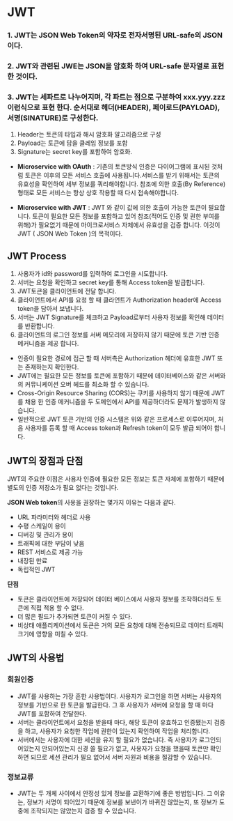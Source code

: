 <h1>JWT</h1>


<h3>1. JWT는 JSON Web Token의 약자로 전자서명된 URL-safe의 JSON이다.</h3>

<h3>2. JWT와 관련된 JWE는 JSON을 암호화 하여 URL-safe 문자열로 표현 한 것이다.</h3>

<h3>3. JWT는 세파트로 나누어지며, 각 파트는 점으로 구분하여 xxx.yyy.zzz 이런식으로 표현 한다.
    순서대로 헤더(HEADER), 페이로드(PAYLOAD), 서명(SINATURE)로 구성한다.
</h3>


1. Header는 토큰의 타입과 해시 암호화 알고리즘으로 구성
2. Payload는 토큰에 담을 클레임 정보를 포함
3. Signature는 secret key를 포함하여 암호화.

- **Microservice with OAuth** : 기존의 토큰방식 인증은 다이어그램에 표시된 것처럼 토큰은 이후의 모든 서비스 호출에 사용됩니다.서비스를 받기 위해서는 토큰의 유효성을 확인하여 세부 정보를 쿼리해야합니다.
  참조에 의한 호출(By Reference) 형태로 모든 서비스는 항상 상호 작용할 때 다시 접속해야합니다.

- **Microservice with JWT** : JWT 와 같이 값에 의한 호출이 가능한 토큰이 필요합니다.
  토큰이 필요한 모든 정보를 포함하고 있어 참조(적어도 인증 및 권한 부여를 위해)가 필요없기 때문에 마이크로서비스 자체에서 유효성을 검증 합니다.
  이것이 JWT ( JSON Web Token )의 목적이다.

<h2>JWT Process</h2>

1. 사용자가 id와 password를 입력하여 로그인을 시도합니다.
2. 서버는 요청을 확인하고 secret key를 통해 Access token을 발급합니다.
3. JWT토큰을 클라이언트에 전달 합니다.
4. 클라이언트에서 API를 요청 할 때 클라언트가 Authorization header에 Access token을 담아서 보냅니다.
5. 서버는 JWT Signature를 체크하고 Payload로부터 사용자 정보를 확인해 데이터를 반환합니다.
6. 클라이언트의 로그인 정보를 서버 메모리에 저장하지 않기 때문에 토큰 기반 인증 메커니즘을 제공 합니다.

- 인증이 필요한 경로에 접근 할 때 서버측은 Authorization 헤더에 유효한 JWT 또는 존재하는지 확인한다.
- JWT에는 필요한 모든 정보를 토큰에 포함하기 때문에 데이터베이스와 같은 서버와의 커뮤니케이션 오버 헤드를 최소화 할 수 있습니다.
- Cross-Origin Resource Sharing (CORS)는 쿠키를 사용하지 않기 때문에 JWT를 채용 한 인증 메커니즘을 두 도메인에서 API를 제공하더라도 문제가 발생하지 않습니다.
- 일반적으로 JWT 토큰 기반의 인증 시스템은 위와 같은 프로세스로 이루어지며, 처음 사용자를 등록 할 때 Access token과 Refresh token이 모두 발급 되어야 합니다.

<h2>JWT의 장점과 단점</h2>

JWT의 주요한 이점은 사용자 인증에 필요한 모든 정보는 토큰 자체에 포함하기 때문에 별도의 인증 저장소가 필요 없다는 것입니다.

**JSON Web token**의 사용을 권장하는 몇가지 이유는 다음과 같다.

- URL 파라미터와 헤더로 사용
- 수평 스케일이 용이
- 디버깅 및 관리가 용이
- 트래픽에 대한 부담이 낮음
- REST 서비스로 제공 가능
- 내장된 만료
- 독립적인 JWT

**단점**

- 토큰은 클라이언트에 저장되어 데이터 베이스에서 사용자 정보를 조작하더라도 토큰에 직접 적용 할 수 없다.
- 더 많은 필드가 추가되면 토큰이 커질 수 있다.
- 비상태 애플리케이션에서 토큰은 거의 모든 요청에 대해 전송되므로 데이터 트래픽 크기에 영향을 미칠 수 있다.

<h2>JWT의 사용법</h2>

<h3>회원인증</h3>

* JWT를 사용하는 가장 흔한 사용법이다. 사용자가 로그인을 하면 서버는 사용자의 정보를 기반으로 한 토큰을 발급한다. 그 후 사용자가 서버에 요청을 할 때 마다 JWT를 포함하여 전달한다.
* 서버는 클라이언트에서 요청을 받을때 마다, 해당 토큰이 유효하고 인증됐는지 검증을 하고, 사용자가 요청한 작업에 권한이 있는지 확인하여 작업을 처리합니다.
* 서버에서는 사용자에 대한 세션을 유지 할 필요가 없습니다. 
  즉 사용자가 로그인되어있는지 안되어있는지 신경 쓸 필요가 없고, 사용자가 요청을 했을때 토큰만 확인하면 되므로 세션 관리가 필요 없어서 서버 자원과 비용을 절감할 수 있습니다.

<h3>정보교류</h3>

- JWT는 두 개체 사이에서 안정성 있게 정보를 교환하기에 좋은 방법입니다. 그 이유는, 정보가 서명이 되어있기 때문에 정보를 보낸이가 바뀌진 않았는지, 또 정보가 도중에 조작되지는 않았는지 검증 할 수 있습니다.

